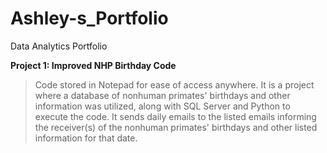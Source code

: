 # Ashley-s_Portfolio
Data Analytics Portfolio

**Project 1: Improved NHP Birthday Code**
>Code stored in Notepad for ease of access anywhere.
>It is a project where a database of nonhuman primates' birthdays and other information was utilized, along with SQL Server and Python to execute the code.
>It sends daily emails to the listed emails informing the receiver(s) of the nonhuman primates' birthdays and other listed information for that date.
